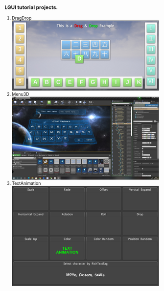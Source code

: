 ### LGUI tutorial projects.
1. DragDrop
![](DragDrop.jpg)
2. Menu3D
![](Menu3D.jpg)
3. TextAnimation
![](TextAnimation.gif)
